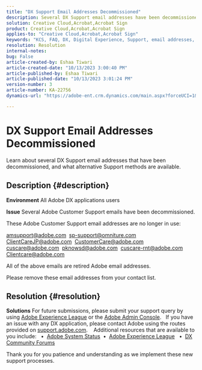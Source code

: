 ```yaml
---
title: "DX Support Email Addresses Decommissioned"
description: Several DX Support email addresses have been decommissioned, and alternative Support methods are available.
solution: Creative Cloud,Acrobat,Acrobat Sign
product: Creative Cloud,Acrobat,Acrobat Sign
applies-to: "Creative Cloud,Acrobat,Acrobat Sign"
keywords: "KCS, FAQ, DX, Digital Experience, Support, email addresses, decommissioned, Adobe Creative Cloud, Adobe Acrobat, Adobe Acrobat Sign"
resolution: Resolution
internal-notes: 
bug: False
article-created-by: Eshaa Tiwari
article-created-date: "10/13/2023 3:00:40 PM"
article-published-by: Eshaa Tiwari
article-published-date: "10/13/2023 3:01:24 PM"
version-number: 3
article-number: KA-22756
dynamics-url: "https://adobe-ent.crm.dynamics.com/main.aspx?forceUCI=1&pagetype=entityrecord&etn=knowledgearticle&id=3d2fbd3e-d969-ee11-9ae7-6045bd0063aa"

---
```

# DX Support Email Addresses Decommissioned


Learn about several DX Support email addresses that have been decommissioned, and what alternative Support methods are available.

## Description {#description}


<b>Environment</b>
 All Adobe DX applications users

<b>Issue</b>
 Several Adobe Customer Support emails have been decommissioned.

These Adobe Customer Support email addresses are no longer in use:

[amsupport@adobe.com](mailto:amsupport@adobe.com) 
[sp-support@omniture.com](mailto:sp-support@omniture.com) 
[ClientCareJP@adobe.com](mailto:ClientCareJP@adobe.com) 
[CustomerCare@adobe.com](mailto:CustomerCare@adobe.com) 
[cuscare@adobe.com](mailto:cuscare@adobe.com) 
[pknowsd@adobe.com](mailto:pknowsd@adobe.com) 
[cuscare-rnt@adobe.com](mailto:cuscare-rnt@adobe.com) 
[Clientcare@adobe.com](mailto:Clientcare@adobe.com)

All of the above emails are retired Adobe email addresses.

Please remove these email addresses from your contact list.




## Resolution {#resolution}


<b>Solutions</b>
For future submissions, please submit your support query by using [Adobe Experience League](https://experienceleague.adobe.com/?support-solution=General&amp;support-tab=home#support "https://experienceleague.adobe.com/?support-solution=General&amp;support-tab=home#support") or the [Adobe Admin Console](https://experienceleague.adobe.com/docs/customer-one/using/home.html?lang=en "https://docs.adobe.com/content/help/en/customer-one/using/home.html").
 
If you have an issue with any DX application, please contact Adobe using the routes provided on [support.adobe.com](https://helpx.adobe.com/support.html "http://support.adobe.com/").
  
Additional resources that are available to you include:
 
•  [Adobe System Status](https://status.adobe.com/ "https://status.adobe.com/") 
•  [Adobe Experience League](https://experienceleague.adobe.com/?support-solution=General#support "https://experienceleague.adobe.com/?support-solution=General#support")  
•  [DX Community Forums](https://experienceleaguecommunities.adobe.com/ "https://experienceleaguecommunities.adobe.com/")

Thank you for you patience and understanding as we implement these new support processes.

